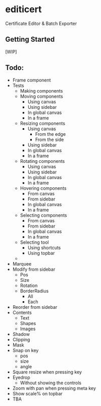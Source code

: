 # editicert

Certificate Editor & Batch Exporter

## Getting Started

[WIP]

## Todo:
- Frame component
- Tests
  - Making components
  - Moving components
    - Using canvas
    - Using sidebar
    - In global canvas
    - In a frame
  - Resizing components
    - Using canvas
      - From the edge
      - From the side
    - Using sidebar
    - In global canvas
    - In a frame
  - Rotating components
    - Using canvas
    - Using sidebar
    - In global canvas
    - In a frame
  - Hovering components
    - From canvas
    - From sidebar
    - In global canvas
    - In a frame
  - Selecting components
    - From canvas
    - From sidebar
    - In global canvas
    - In a frame
  - Selecting tool
    - Using shortcuts
    - Using topbar
  - 
- Marquee
- Modify from sidebar
  - Pos
  - Size
  - Rotation
  - BorderRadius
    - All
    - Each
- Reorder from sidebar
- Contents
  - Text
  - Shapes
  - Images
- Shadow
- Clipping
- Mask
- Snap on key
  - pos
  - size
  - angle
- Square resize when pressing key
- Eyedrop
  - Without showing the controls
- Zoom with pan when pressing meta key
- Show scale% on topbar
- TBA